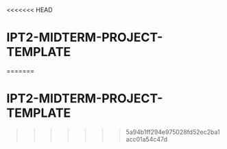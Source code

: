 <<<<<<< HEAD
# IPT2-MIDTERM-PROJECT-TEMPLATE
=======
# IPT2-MIDTERM-PROJECT-TEMPLATE
>>>>>>> 5a94b1ff294e975028fd52ec2ba1acc01a54c47d
